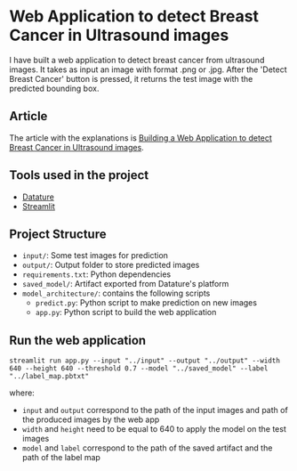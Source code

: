 # Web Application to detect Breast Cancer in Ultrasound images

I have built a web application to detect breast cancer from ultrasound images. It takes as input an image with format .png or .jpg.
After the 'Detect Breast Cancer' button is pressed, it returns the test image with the predicted bounding box.

## Article

The article with the explanations is [Building a Web Application to detect Breast Cancer in Ultrasound images](https://medium.com/mlearning-ai/building-a-web-application-to-detect-breast-cancer-in-ultrasound-images-df391483fbd9?sk=0718b6dfc0475bbab62c354288207027).

## Tools used in the project

* [Datature](https://www.datature.io/)
* [Streamlit](https://streamlit.io/)

## Project Structure

* ```input/```: Some test images for prediction
* ```output/```: Output folder to store predicted images
* ```requirements.txt```: Python dependencies
* ```saved_model/```: Artifact exported from Datature's platform
* ```model_architecture/```: contains the following scripts 
  * ```predict.py```: Python script to make prediction on new images
  * ```app.py```: Python script to build the web application
  
## Run the web application 

```streamlit run app.py --input "../input" --output "../output" --width 640 --height 640 --threshold 0.7 --model "../saved_model" --label "../label_map.pbtxt"```

where:
* ```input``` and ```output``` correspond to the path of the input images and path of the produced images by the web app
* ```width``` and ```height``` need to be equal to 640 to apply the model on the test images
* ```model``` and ```label``` correspond to the path of the saved artifact and the path of the label map
